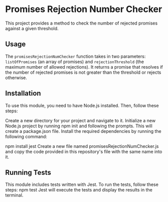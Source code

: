 # Promises Rejection Number Checker

This project provides a method to check the number of rejected promises against a given threshold.

## Usage

The `promisesRejectionNumChecker` function takes in two parameters: `listOfPromises` (an array of promises) and `rejectionThreshold` (the maximum number of allowed rejections). It returns a promise that resolves if the number of rejected promises is not greater than the threshold or rejects otherwise.


## Installation
To use this module, you need to have Node.js installed. Then, follow these steps:

Create a new directory for your project and navigate to it.
Initialize a new Node.js project by running npm init and following the prompts. This will create a package.json file.
Install the required dependencies by running the following command:

npm install jest
Create a new file named promisesRejectionNumChecker.js and copy the code provided in this repository's file with the same name into it.


## Running Tests
This module includes tests written with Jest. To run the tests, follow these steps:
npm test
Jest will execute the tests and display the results in the terminal.